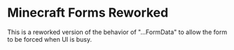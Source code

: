 # Minecraft Forms Reworked
 This is a reworked version of the behavior of "...FormData" to allow the form to be forced when UI is busy.

